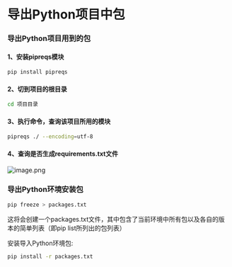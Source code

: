# 导出Python项目中包

### 导出Python项目用到的包

#### 1、安装pipreqs模块
```bash
pip install pipreqs
```

#### 2、切到项目的根目录
```bash
cd 项目目录
```

#### 3、执行命令，查询该项目所用的模块
```bash
pipreqs ./ --encoding=utf-8
```

#### 4、查询是否生成requirements.txt文件
![image.png](https://cdn.nlark.com/yuque/0/2021/png/12492743/1630485796100-08e9fa73-2ccc-402d-a36e-df1c679d9a0b.png)


### 导出Python环境安装包
```bash
pip freeze > packages.txt
```  
这将会创建一个packages.txt文件，其中包含了当前环境中所有包以及各自的版本的简单列表（即pip list所列出的包列表）

安装导入Python环境包:  
```bash
pip install -r packages.txt
```
